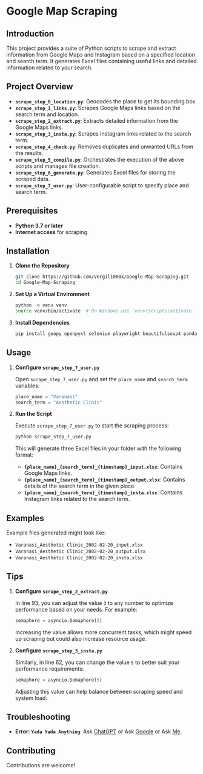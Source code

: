 # Google Map Scraping

## Introduction

This project provides a suite of Python scripts to scrape and extract information from Google Maps and Instagram based on a specified location and search term. It generates Excel files containing useful links and detailed information related to your search.

## Project Overview

- **`scrape_step_0_location.py`**: Geocodes the place to get its bounding box.
- **`scrape_step_1_links.py`**: Scrapes Google Maps links based on the search term and location.
- **`scrape_step_2_extract.py`**: Extracts detailed information from the Google Maps links.
- **`scrape_step_3_insta.py`**: Scrapes Instagram links related to the search term.
- **`scrape_step_4_check.py`**: Removes duplicates and unwanted URLs from the results.
- **`scrape_step_5_compile.py`**: Orchestrates the execution of the above scripts and manages file creation.
- **`scrape_step_6_generate.py`**: Generates Excel files for storing the scraped data.
- **`scrape_step_7_user.py`**: User-configurable script to specify place and search term.

## Prerequisites

- **Python 3.7 or later**
- **Internet access** for scraping

## Installation

1. **Clone the Repository**

   ```bash
   git clone https://github.com/Vergil1000x/Google-Map-Scraping.git
   cd Google-Map-Scraping
   ```

2. **Set Up a Virtual Environment**

   ```bash
   python -m venv venv
   source venv/bin/activate  # On Windows use `venv\Scripts\activate`
   ```

3. **Install Dependencies**

   ```bash
   pip install geopy openpyxl selenium playwright beautifulsoup4 pandas
   ```

## Usage

1. **Configure `scrape_step_7_user.py`**

   Open `scrape_step_7_user.py` and set the `place_name` and `search_term` variables:

   ```python
   place_name = "Varanasi"
   search_term = "Aesthetic Clinic"
   ```

2. **Run the Script**

   Execute `scrape_step_7_user.py` to start the scraping process:

   ```bash
   python scrape_step_7_user.py
   ```

   This will generate three Excel files in your folder with the following format:

   - **`{place_name}_{search_term}_{timestamp}_input.xlsx`**: Contains Google Maps links.
   - **`{place_name}_{search_term}_{timestamp}_output.xlsx`**: Contains details of the search term in the given place.
   - **`{place_name}_{search_term}_{timestamp}_insta.xlsx`**: Contains Instagram links related to the search term.

## Examples

Example files generated might look like:

- `Varanasi_Aesthetic Clinic_2002-02-20_input.xlsx`
- `Varanasi_Aesthetic Clinic_2002-02-20_output.xlsx`
- `Varanasi_Aesthetic Clinic_2002-02-20_insta.xlsx`

## Tips

1. **Configure `scrape_step_2_extract.py`**

   In line 93, you can adjust the value `3` to any number to optimize performance based on your needs. For example:

   ```python
   semaphore = asyncio.Semaphore(3)
   ```

   Increasing the value allows more concurrent tasks, which might speed up scraping but could also increase resource usage.

2. **Configure `scrape_step_3_insta.py`**

   Similarly, in line 62, you can change the value `5` to better suit your performance requirements:

   ```python
   semaphore = asyncio.Semaphore(5)
   ```

   Adjusting this value can help balance between scraping speed and system load.

## Troubleshooting

- **Error: `Yada Yada Anything`**: Ask [ChatGPT](https://chatgpt.com/) or Ask [Google](https://www.google.com/) or Ask [Me]().

## Contributing

Contributions are welcome!
